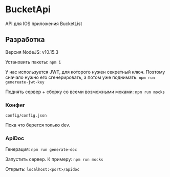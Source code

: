 # BucketApi
API для IOS приложения BucketList

## Разработка
Версия NodeJS: v10.15.3

Установить пакеты:
`npm i`

У нас используется JWT, для которого нужен секретный ключ. 
Поэтому сначало нужно его сгенерировать, а потом уже поднимать.
`npm run genereate-jwt-key`

Поднять сервер + сборку со всеми возможными моками: `npm run mocks`

### Конфиг
`config/config.json`

Пока что берется только dev.

### ApiDoc

Генерация: `npm run generate-doc`

Запустить сервер. К примеру: `npm run mocks`

Открыть: `localhost:<port>/apidoc`

